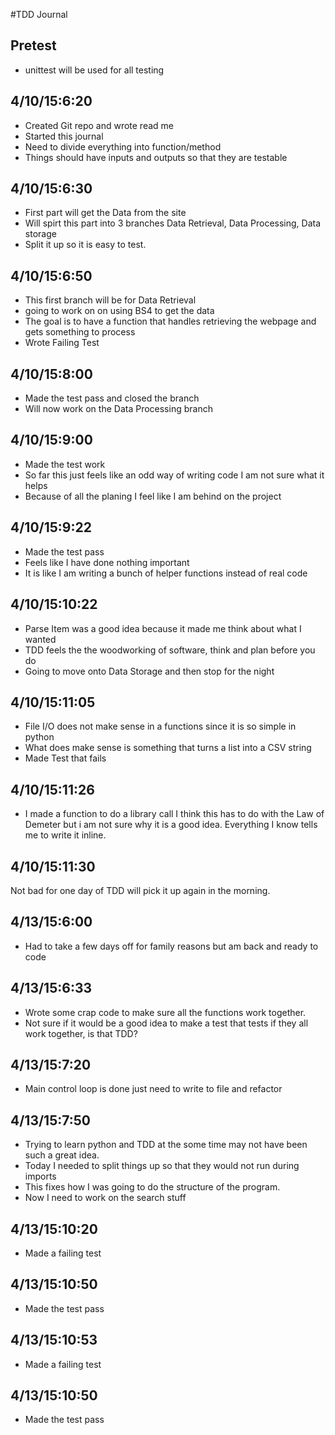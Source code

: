 #TDD Journal

## Pretest
* unittest will be used for all testing


## 4/10/15:6:20
* Created Git repo and wrote read me
* Started this journal 
* Need to divide everything into function/method
* Things should have inputs and outputs so that they are testable


## 4/10/15:6:30
* First part will get the Data from the site
* Will spirt this part into 3 branches Data Retrieval, Data Processing, Data storage 
* Split it up so it is easy to test.



## 4/10/15:6:50
* This first branch will be for Data Retrieval 
* going to work on on using BS4 to get the data
* The goal is to have a function that handles retrieving the webpage and gets something to process 
* Wrote Failing Test


## 4/10/15:8:00
* Made the test pass and closed the branch
* Will now work on the Data Processing branch

## 4/10/15:9:00
* Made the test work
* So far this just feels like an odd way of writing code I am not sure what it helps
* Because of all the planing I feel like I am behind on the project 

## 4/10/15:9:22
* Made the test pass
* Feels like I have done nothing important
* It is like I am writing a bunch of helper functions instead of real code

## 4/10/15:10:22
* Parse Item was a good idea because it made me think about what I wanted
* TDD feels the the woodworking of software, think and plan before you do
* Going to move onto Data Storage and then stop for the night


## 4/10/15:11:05
* File I/O does not make sense in a functions since it is so simple in python
* What does make sense is something that turns a list into a CSV string 
* Made Test that fails

## 4/10/15:11:26
* I made a function to do a library call I think this has to do with the Law of Demeter but i am not sure why it is a good idea. Everything I know tells me to write it inline.


## 4/10/15:11:30
Not bad for one day of TDD will pick it up again in the morning.

## 4/13/15:6:00
* Had to take a few days off for family reasons but am back and ready to code

## 4/13/15:6:33
* Wrote some crap code to make sure all the functions work together.
* Not sure if it would be a good idea to make a test that tests if they all work together, is that TDD?

## 4/13/15:7:20
* Main control loop is done just need to write to file and refactor

## 4/13/15:7:50
* Trying to learn python and TDD at the some time may not have been such a great idea.
* Today I needed to split things up so that they would not run during imports
* This fixes how I was going to do the structure of the program.
* Now I need to work on the search stuff

## 4/13/15:10:20
* Made a failing test

## 4/13/15:10:50
* Made the test pass


## 4/13/15:10:53
* Made a failing test

## 4/13/15:10:50
* Made the test pass
